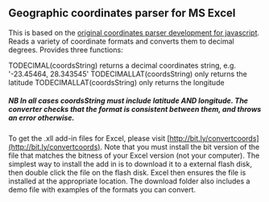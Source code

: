 ## Geographic coordinates parser for MS Excel

This is based on the [original coordinates parser development for javascript](https://www.npmjs.com/package/geo-coordinates-parser). Reads a variety of coordinate formats and converts them to decimal degrees. Provides three functions:

TODECIMAL(coordsString) returns a decimal coordinates string, e.g. '-23.45464, 28.343545'
TODECIMALLAT(coordsString) only returns the latitude
TODECIMALLAT(coordsString) only returns the longitude

##### NB In all cases coordsString must include latitude **AND** longitude. The converter checks that the format is consistent between them, and throws an error otherwise.  
###
To get the .xll add-in files for Excel, please visit [http://bit.ly/convertcoords](http://bit.ly/convertcoords). Note that you must install the bit version of the file that matches the bitness of your Excel version (not your computer). The simplest way to install the add in is to download it to a external flash disk, then double click the file on the flash disk. Excel then ensures the file is installed at the appropriate location. The download folder also includes a demo file with examples of the formats you can convert. 